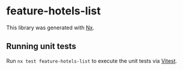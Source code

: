 # feature-hotels-list

This library was generated with [Nx](https://nx.dev).

## Running unit tests

Run `nx test feature-hotels-list` to execute the unit tests via [Vitest](https://vitest.dev/).
